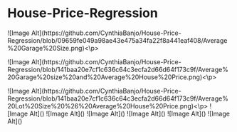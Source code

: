 # House-Price-Regression
<p>![Image Alt](https://github.com/CynthiaBanjo/House-Price-Regression/blob/09659fe049a98ae43e475a34fa22f8a441eaf408/Average%20Garage%20Size.png)<\p>
<p>![Image Alt](https://github.com/CynthiaBanjo/House-Price-Regression/blob/141baa20e7cf1c636c64c3ecfa2d66d64f173c9f/Average%20Garage%20size%20and%20Average%20House%20Price.png)<\p>
<p>![Image Alt](https://github.com/CynthiaBanjo/House-Price-Regression/blob/141baa20e7cf1c636c64c3ecfa2d66d64f173c9f/Average%20Lot%20Size%20%26%20Average%20House%20Price.png)<\p>
![Image Alt]()
![Image Alt]()
![Image Alt]()
![Image Alt]()
![Image Alt]()
![Image Alt]()
